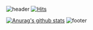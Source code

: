 
![header](https://capsule-render.vercel.app/api?type=slice&color=F8E2CF&section=header&text=Profile&fontSize=90)
[![Hits](https://hits.seeyoufarm.com/api/count/incr/badge.svg?url=https%3A%2F%2Fgithub.com%2Fywc8851&count_bg=%23499FDC&title_bg=%23555555&icon=&icon_color=%23E7E7E7&title=hits&edge_flat=false)](https://hits.seeyoufarm.com)

 [![Anurag's github stats](https://github-readme-stats.vercel.app/api?username=ywc8851)](https://github.com/anuraghazra/github-readme-stats)
![footer](https://capsule-render.vercel.app/api?type=slice&color=A3DCBE&section=footer)

